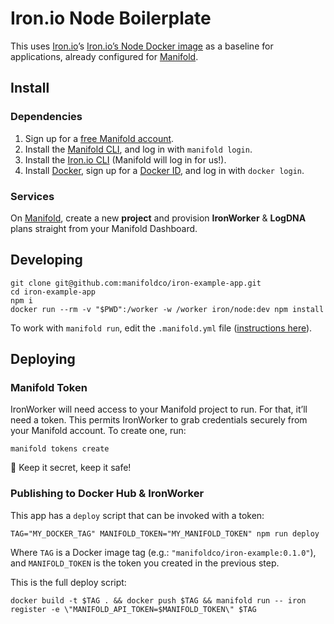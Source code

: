 # Iron.io Node Boilerplate

This uses [Iron.io][iron-io]’s [Iron.io’s Node Docker image][node-docker] as a baseline for applications,
already configured for [Manifold][manifold].

## Install

### Dependencies

1.  Sign up for a [free Manifold account][manifold-register].
2.  Install the [Manifold CLI][manifold-cli], and log in with `manifold login`.
3.  Install the [Iron.io CLI][iron-cli] (Manifold will log in for us!).
4.  Install [Docker][docker], sign up for a [Docker ID][docker-hub], and log in with `docker login`.

### Services

On [Manifold][manifold], create a new **project** and provision
**IronWorker** & **LogDNA** plans straight from your Manifold Dashboard.

## Developing

```
git clone git@github.com:manifoldco/iron-example-app.git
cd iron-example-app
npm i
docker run --rm -v "$PWD":/worker -w /worker iron/node:dev npm install
```

To work with `manifold run`, edit the `.manifold.yml` file ([instructions here][manifold-config]).

## Deploying

### Manifold Token

IronWorker will need access to your Manifold project to run. For that, it’ll
need a token. This permits IronWorker to grab credentials securely from your
Manifold account. To create one, run:

```
manifold tokens create
```

🙈 Keep it secret, keep it safe!

### Publishing to Docker Hub & IronWorker

This app has a `deploy` script that can be invoked with a token:

```
TAG="MY_DOCKER_TAG" MANIFOLD_TOKEN="MY_MANIFOLD_TOKEN" npm run deploy
```

Where `TAG` is a Docker image tag (e.g.: `"manifoldco/iron-example:0.1.0"`),
and `MANIFOLD_TOKEN` is the token you created in the previous step.

This is the full deploy script:

```
docker build -t $TAG . && docker push $TAG && manifold run -- iron register -e \"MANIFOLD_API_TOKEN=$MANIFOLD_TOKEN\" $TAG
```

[docker]: https://docs.docker.com/install/
[docker-hub]: https://hub.docker.com
[iron-io]: https://github.com/iron-io
[iron-cli]: http://dev.iron.io/worker/cli/
[manifold]: https://dashboard.manifold.co
[manifold-cli]: https://docs.manifold.co/docs/install-77T6auwaaIQcgA4QGouO0
[manifold-register]: https://dashboard.manifold.co/register
[manifold-config]: https://docs.manifold.co/docs/config-38vPGWk1N6egqMwKEwcCAi
[node-docker]: https://hub.docker.com/r/iron/node/

